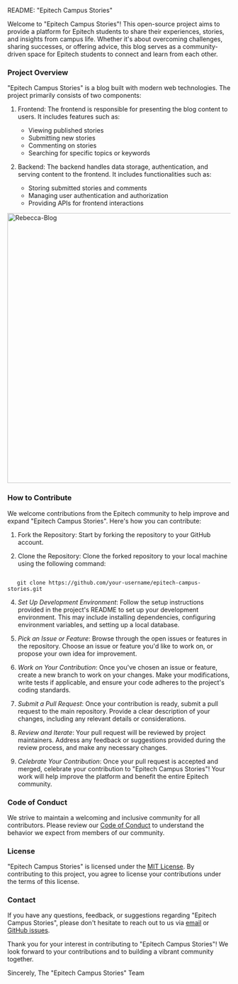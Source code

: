 README: "Epitech Campus Stories"

Welcome to "Epitech Campus Stories"! This open-source project aims to provide a platform for Epitech students to share their experiences, stories, and insights from campus life. Whether it's about overcoming challenges, sharing successes, or offering advice, this blog serves as a community-driven space for Epitech students to connect and learn from each other.

### Project Overview

"Epitech Campus Stories" is a blog built with modern web technologies. The project primarily consists of two components:

1. Frontend: The frontend is responsible for presenting the blog content to users. It includes features such as:
   - Viewing published stories
   - Submitting new stories
   - Commenting on stories
   - Searching for specific topics or keywords

2. Backend: The backend handles data storage, authentication, and serving content to the frontend. It includes functionalities such as:
   - Storing submitted stories and comments
   - Managing user authentication and authorization
   - Providing APIs for frontend interactions

<img width="609" alt="Rebecca-Blog" src="https://github.com/HKafuiEPI/hkafuiepi.github.io/assets/114690768/559e2d75-ebe7-4960-b08f-829e46329c4b">

### How to Contribute

We welcome contributions from the Epitech community to help improve and expand "Epitech Campus Stories". Here's how you can contribute:

1. Fork the Repository: Start by forking the repository to your GitHub account.

2. Clone the Repository: Clone the forked repository to your local machine using the following command:

```
   
   git clone https://github.com/your-username/epitech-campus-stories.git

```

4. *Set Up Development Environment*: Follow the setup instructions provided in the project's README to set up your development environment. This may include installing dependencies, configuring environment variables, and setting up a local database.

5. *Pick an Issue or Feature*: Browse through the open issues or features in the repository. Choose an issue or feature you'd like to work on, or propose your own idea for improvement.

6. *Work on Your Contribution*: Once you've chosen an issue or feature, create a new branch to work on your changes. Make your modifications, write tests if applicable, and ensure your code adheres to the project's coding standards.

7. *Submit a Pull Request*: Once your contribution is ready, submit a pull request to the main repository. Provide a clear description of your changes, including any relevant details or considerations.

8. *Review and Iterate*: Your pull request will be reviewed by project maintainers. Address any feedback or suggestions provided during the review process, and make any necessary changes.

9. *Celebrate Your Contribution*: Once your pull request is accepted and merged, celebrate your contribution to "Epitech Campus Stories"! Your work will help improve the platform and benefit the entire Epitech community.

### Code of Conduct

We strive to maintain a welcoming and inclusive community for all contributors. Please review our [Code of Conduct](CODE_OF_CONDUCT.md) to understand the behavior we expect from members of our community.

### License

"Epitech Campus Stories" is licensed under the [MIT License](LICENSE). By contributing to this project, you agree to license your contributions under the terms of this license.

### Contact

If you have any questions, feedback, or suggestions regarding "Epitech Campus Stories", please don't hesitate to reach out to us via [email](mailto:contact@epitechcampusstories.com) or [GitHub issues](https://github.com/epitech-campus-stories/issues).

Thank you for your interest in contributing to "Epitech Campus Stories"! We look forward to your contributions and to building a vibrant community together.

Sincerely,
The "Epitech Campus Stories" Team

